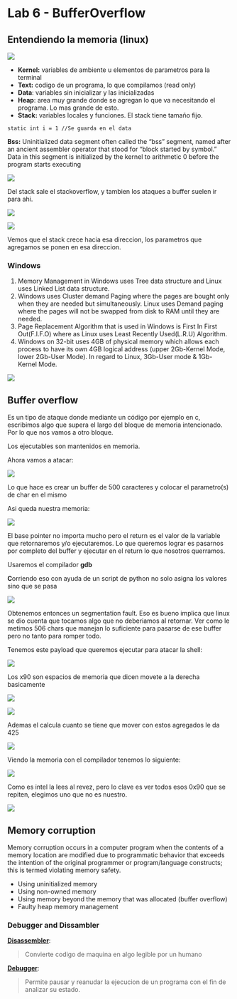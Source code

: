 # Lab 6 - BufferOverflow

## Entendiendo la memoria \(linux\)

![](../.gitbook/assets/imagen%20%28376%29.png)

* **Kernel:** variables de ambiente u elementos de parametros para la terminal
* **Text:** codigo de un programa, lo que compilamos \(read only\)
* **Data**: variables sin inicializar y las inicializadas
* **Heap**: area muy grande donde se agregan lo que va necesitando el programa. Lo mas grande de esto.
* **Stack:** variables locales y funciones. El stack tiene tamaño fijo.

```text
static int i = 1 //Se guarda en el data
```

**Bss:** Uninitialized data segment often called the “bss” segment, named after an ancient assembler operator that stood for “block started by symbol.” Data in this segment is initialized by the kernel to arithmetic 0 before the program starts executing

![](../.gitbook/assets/imagen%20%28394%29.png)

Del stack sale el stackoverflow, y tambien los ataques a buffer suelen ir para ahi.

![](../.gitbook/assets/imagen%20%28366%29.png)

![](../.gitbook/assets/imagen%20%28386%29.png)

Vemos que el stack crece hacia esa direccion, los parametros que agregamos se ponen en esa direccion.

### Windows

1. Memory Management in Windows uses Tree data structure and Linux uses Linked List data structure.
2. Windows uses Cluster demand Paging where the pages are bought only when they are needed but simultaneously. Linux uses Demand paging where the pages will not be swapped from disk to RAM until they are needed.
3. Page Replacement Algorithm that is used in Windows is First In First Out\(F.I.F.O\) where as Linux uses Least Recently Used\(L.R.U\) Algorithm.
4. Windows on 32-bit uses 4GB of physical memory which allows each process to have its own 4GB logical address \(upper 2Gb-Kernel Mode, lower 2Gb-User Mode\). In regard to Linux, 3Gb-User mode & 1Gb-Kernel Mode.

![](../.gitbook/assets/imagen%20%28404%29.png)

## Buffer overflow

Es un tipo de ataque donde mediante un código por ejemplo en c, escribimos algo que supera el largo del bloque de memoria intencionado. Por lo que nos vamos a otro bloque.

Los ejecutables son mantenidos en memoria.

Ahora vamos a atacar:

![](../.gitbook/assets/imagen%20%28389%29.png)

Lo que hace es crear un buffer de 500 caracteres y colocar el parametro\(s\) de char en el mismo

Asi queda nuestra memoria:

![](../.gitbook/assets/imagen%20%28385%29.png)

El base pointer no importa mucho pero el return es el valor de la variable que retornaremos y/o ejecutaremos. Lo que queremos lograr es pasarnos por completo del buffer y ejecutar en el return lo que nosotros querramos.

Usaremos el compilador **gdb**

**C**orriendo eso con ayuda de un script de python no solo asigna los valores sino que se pasa

![](../.gitbook/assets/imagen%20%28387%29.png)

Obtenemos entonces un segmentation fault. Eso es bueno implica que linux se dio cuenta que tocamos algo que no deberiamos al retornar. Ver como le metimos 506 chars que manejan lo suficiente para pasarse de ese buffer pero no tanto para romper todo.

Tenemos este payload que queremos ejecutar para atacar la shell:

![](../.gitbook/assets/imagen%20%28384%29.png)

Los x90 son espacios de memoria que dicen movete a la derecha basicamente

![](../.gitbook/assets/imagen%20%28383%29.png)

![](../.gitbook/assets/imagen%20%28392%29.png)

Ademas el calcula cuanto se tiene que mover con estos agregados le da 425 

![](../.gitbook/assets/imagen%20%28391%29.png)

Viendo la memoria con el compilador tenemos lo siguiente:

![](../.gitbook/assets/imagen%20%28390%29.png)

Como es intel la lees al revez, pero lo clave es ver todos esos 0x90 que se repiten, elegimos uno que no es nuestro.

![](../.gitbook/assets/imagen%20%28388%29.png)



## Memory corruption

Memory corruption occurs in a computer program when the contents of a memory location are modified due to programmatic behavior that exceeds the intention of the original programmer or program/language constructs; this is termed violating memory safety.

* Using uninitialized memory
* Using non-owned memory
* Using memory beyond the memory that was allocated \(buffer overflow\)
* Faulty heap memory management

### 

### Debugger and Dissambler

[**Disassembler**](https://reverseengineering.stackexchange.com/questions/tagged/disassemblers):

> Convierte codigo de maquina en algo legible por un humano

[**Debugger**](https://reverseengineering.stackexchange.com/questions/tagged/debuggers):

> Permite pausar y reanudar la ejecucion de un programa con el fin de analizar su estado.

